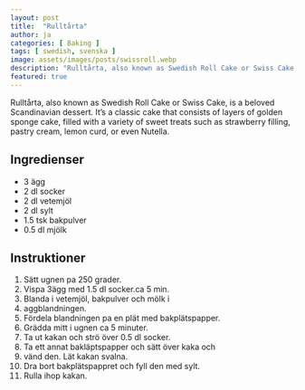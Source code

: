 ```yaml
---
layout: post
title:  "Rulltårta"
author: ja
categories: [ Baking ]
tags: [ swedish, svenska ]
image: assets/images/posts/swissroll.webp
description: "Rulltårta, also known as Swedish Roll Cake or Swiss Cake, is a beloved Scandinavian dessert. It’s a classic cake that consists of layers of golden sponge cake, filled with a variety of sweet treats such as strawberry filling, pastry cream, lemon curd, or even Nutella."
featured: true
---
```


Rulltårta, also known as Swedish Roll Cake or Swiss Cake, is a beloved Scandinavian dessert. It’s a classic cake that consists of layers of golden sponge cake, filled with a variety of sweet treats such as strawberry filling, pastry cream, lemon curd, or even Nutella.

## Ingredienser
- 3 ägg
- 2 dl socker
- 2 dl vetemjöl
- 2 dl sylt
- 1.5 tsk bakpulver
- 0.5 dl mjölk

## Instruktioner
1. Sätt ugnen pa 250 grader.
2. Vispa 3ägg med 1.5 dl socker.ca 5 min.
3. Blanda i vetemjöl, bakpulver och mölk i
4. aggblandningen.
5. Fördela blandningen pa en plät med bakplätspapper.
6. Grädda mitt i ugnen ca 5 minuter.
7. Ta ut kakan och strö över 0.5 dl socker.
8. Ta ett annat bakläptspapper och sätt över kaka och
9. vänd den. Lät kakan svalna.
10. Dra bort bakplätspappret och fyll den med sylt.
11. Rulla ihop kakan.
